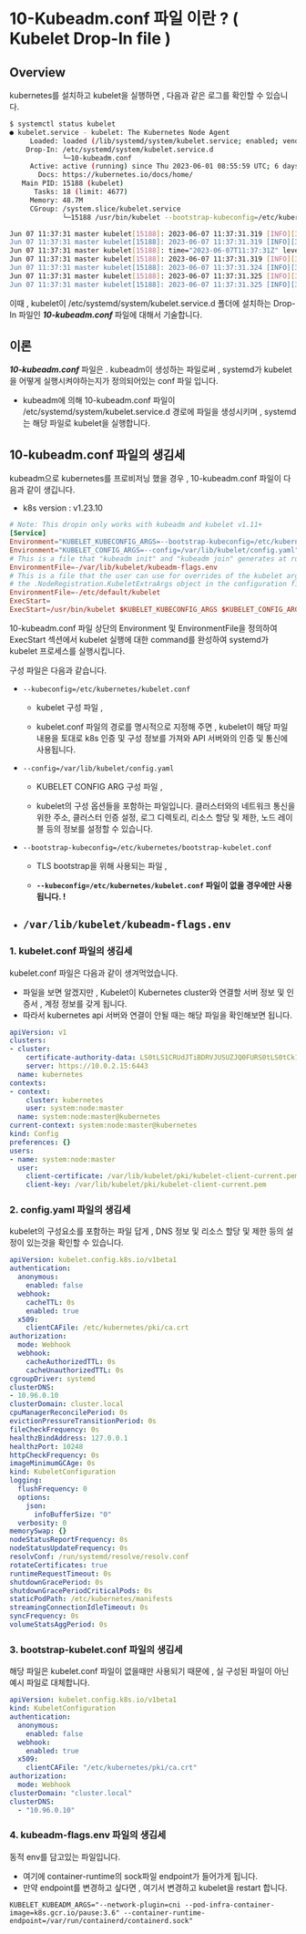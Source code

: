 # 10-Kubeadm.conf 파일 이란 ? ( Kubelet Drop-In file ) 
## Overview
kubernetes를 설치하고 kubelet을 실행하면 , 다음과 같은 로그를 확인할 수 있습니다.
```bash
$ systemctl status kubelet
● kubelet.service - kubelet: The Kubernetes Node Agent
     Loaded: loaded (/lib/systemd/system/kubelet.service; enabled; vendor preset: enabled)
    Drop-In: /etc/systemd/system/kubelet.service.d
             └─10-kubeadm.conf
     Active: active (running) since Thu 2023-06-01 08:55:59 UTC; 6 days ago
       Docs: https://kubernetes.io/docs/home/
   Main PID: 15188 (kubelet)
      Tasks: 18 (limit: 4677)
     Memory: 48.7M
     CGroup: /system.slice/kubelet.service
             └─15188 /usr/bin/kubelet --bootstrap-kubeconfig=/etc/kubernetes/bootstrap-kubelet.conf --kubeconfig=/etc/kubernetes/kubelet.conf --config=/var/lib/kubelet/config.yaml --network-plugin=cni --pod-infra-container-ima>

Jun 07 11:37:31 master kubelet[15188]: 2023-06-07 11:37:31.319 [INFO][32069] ipam.go 1216: Successfully claimed IPs: [172.16.219.67/26] block=172.16.219.64/26 handle="k8s-pod-network.88e218ebb2f53a606fdad43a5c1e4c71098685b5efd>
Jun 07 11:37:31 master kubelet[15188]: 2023-06-07 11:37:31.319 [INFO][32069] ipam.go 847: Auto-assigned 1 out of 1 IPv4s: [172.16.219.67/26] handle="k8s-pod-network.88e218ebb2f53a606fdad43a5c1e4c71098685b5efda00c39ec1f18050608>
Jun 07 11:37:31 master kubelet[15188]: time="2023-06-07T11:37:31Z" level=info msg="Released host-wide IPAM lock." source="ipam_plugin.go:378"
Jun 07 11:37:31 master kubelet[15188]: 2023-06-07 11:37:31.319 [INFO][32069] ipam_plugin.go 287: Calico CNI IPAM assigned addresses IPv4=[172.16.219.67/26] IPv6=[] ContainerID="88e218ebb2f53a606fdad43a5c1e4c71098685b5efda00c39>
Jun 07 11:37:31 master kubelet[15188]: 2023-06-07 11:37:31.324 [INFO][32037] k8s.go 383: Populated endpoint ContainerID="88e218ebb2f53a606fdad43a5c1e4c71098685b5efda00c39ec1f18050608e7a" Namespace="kube-system" Pod="coredns-64>
Jun 07 11:37:31 master kubelet[15188]: 2023-06-07 11:37:31.325 [INFO][32037] k8s.go 384: Calico CNI using IPs: [172.16.219.67/32] ContainerID="88e218ebb2f53a606fdad43a5c1e4c71098685b5efda00c39ec1f18050608e7a" Namespace="kube-s>
Jun 07 11:37:31 master kubelet[15188]: 2023-06-07 11:37:31.325 [INFO][32037] dataplane_linux.go 68: Setting the host side veth name to caliadc02026c1a ContainerID="88e218ebb2f53a606fdad43a5c1e4c71098685b5efda00c39ec1f18050608e>

```

이때 , kubelet이 /etc/systemd/system/kubelet.service.d 폴더에 설치하는 Drop-In 파일인 ***10-kubeadm.conf*** 파일에 대해서 기술합니다.

## 이론
***10-kubeadm.conf*** 파일은 . kubeadm이 생성하는 파일로써 , systemd가 kubelet을 어떻게 실행시켜야하는지가 정의되어있는 conf 파일 입니다.
- kubeadm에 의해 10-kubeadm.conf 파일이 /etc/systemd/system/kubelet.service.d 경로에 파일을 생성시키며 , systemd는 해당 파일로 kubelet을 실행합니다.

## 10-kubeadm.conf 파일의 생김세
kubeadm으로 kubernetes를 프로비저닝 했을 경우 , 10-kubeadm.conf 파일이 다음과 같이 생깁니다.
- k8s version : v1.23.10
```conf
# Note: This dropin only works with kubeadm and kubelet v1.11+
[Service]
Environment="KUBELET_KUBECONFIG_ARGS=--bootstrap-kubeconfig=/etc/kubernetes/bootstrap-kubelet.conf --kubeconfig=/etc/kubernetes/kubelet.conf"
Environment="KUBELET_CONFIG_ARGS=--config=/var/lib/kubelet/config.yaml"
# This is a file that "kubeadm init" and "kubeadm join" generates at runtime, populating the KUBELET_KUBEADM_ARGS variable dynamically
EnvironmentFile=-/var/lib/kubelet/kubeadm-flags.env
# This is a file that the user can use for overrides of the kubelet args as a last resort. Preferably, the user should use
# the .NodeRegistration.KubeletExtraArgs object in the configuration files instead. KUBELET_EXTRA_ARGS should be sourced from this file.
EnvironmentFile=-/etc/default/kubelet
ExecStart=
ExecStart=/usr/bin/kubelet $KUBELET_KUBECONFIG_ARGS $KUBELET_CONFIG_ARGS $KUBELET_KUBEADM_ARGS $KUBELET_EXTRA_ARGS
```

10-kubeadm.conf 파일 상단의 Environment 및 EnvironmentFile을 정의하여 ExecStart 섹션에서  kubelet 실행에 대한 command를 완성하여 systemd가 kubelet 프로세스를 실행시킵니다.

구성 파일은 다음과 같습니다.
- ```--kubeconfig=/etc/kubernetes/kubelet.conf```
    
    - kubelet 구성 파일 , 
    
    - kubelet.conf 파일의 경로를 명시적으로 지정해 주면 , kubelet이 해당 파일 내용을 토대로 k8s 인증 및 구성 정보를 가져와 API 서버와의 인증 및 통신에 사용됩니다.
- ```--config=/var/lib/kubelet/config.yaml```
    
    - KUBELET CONFIG ARG 구성 파일 , 
    
    - kubelet의 구성 옵션들을 포함하는 파일입니다.
    클러스터와의 네트워크 통신을 위한 주소, 클러스터 인증 설정, 로그 디렉토리, 리소스 할당 및 제한, 노드 레이블 등의 정보를 설정할 수 있습니다.
- ```--bootstrap-kubeconfig=/etc/kubernetes/bootstrap-kubelet.conf```
    
    - TLS bootstrap을 위해 사용되는 파일 , 
    
    - **```--kubeconfig=/etc/kubernetes/kubelet.conf``` 파일이 없을 경우에만 사용됩니다. !**
- ```/var/lib/kubelet/kubeadm-flags.env```
    - 

### 1. kubelet.conf 파일의 생김세
kubelet.conf 파일은 다음과 같이 생겨먹었습니다.
- 파일을 보면 알겠지만 , Kubelet이 Kubernetes cluster와 연결할 서버 정보 및 인증서 , 계정 정보를 갖게 됩니다.
- 따라서 kubernetes api 서버와 연결이 안될 때는 해당 파일을 확인해보면 됩니다.
```yaml
apiVersion: v1
clusters:
- cluster:
    certificate-authority-data: LS0tLS1CRUdJTiBDRVJUSUZJQ0FURS0tLS0tCk1JSUMvakNDQWVhZ0F3SUJBZ0lCQURBTkJna3Foa2lHOXcw....
    server: https://10.0.2.15:6443
  name: kubernetes
contexts:
- context:
    cluster: kubernetes
    user: system:node:master
  name: system:node:master@kubernetes
current-context: system:node:master@kubernetes
kind: Config
preferences: {}
users:
- name: system:node:master
  user:
    client-certificate: /var/lib/kubelet/pki/kubelet-client-current.pem
    client-key: /var/lib/kubelet/pki/kubelet-client-current.pem
```

### 2. config.yaml 파일의 생김세
kubelet의 구성요소를 포함하는 파일 답게 , DNS 정보 및 리소스 할당 및 제한 등의 설정이 있는것을 확인할 수 있습니다.

```yaml
apiVersion: kubelet.config.k8s.io/v1beta1
authentication:
  anonymous:
    enabled: false
  webhook:
    cacheTTL: 0s
    enabled: true
  x509:
    clientCAFile: /etc/kubernetes/pki/ca.crt
authorization:
  mode: Webhook
  webhook:
    cacheAuthorizedTTL: 0s
    cacheUnauthorizedTTL: 0s
cgroupDriver: systemd
clusterDNS:
- 10.96.0.10
clusterDomain: cluster.local
cpuManagerReconcilePeriod: 0s
evictionPressureTransitionPeriod: 0s
fileCheckFrequency: 0s
healthzBindAddress: 127.0.0.1
healthzPort: 10248
httpCheckFrequency: 0s
imageMinimumGCAge: 0s
kind: KubeletConfiguration
logging:
  flushFrequency: 0
  options:
    json:
      infoBufferSize: "0"
  verbosity: 0
memorySwap: {}
nodeStatusReportFrequency: 0s
nodeStatusUpdateFrequency: 0s
resolvConf: /run/systemd/resolve/resolv.conf
rotateCertificates: true
runtimeRequestTimeout: 0s
shutdownGracePeriod: 0s
shutdownGracePeriodCriticalPods: 0s
staticPodPath: /etc/kubernetes/manifests
streamingConnectionIdleTimeout: 0s
syncFrequency: 0s
volumeStatsAggPeriod: 0s
```
### 3. bootstrap-kubelet.conf 파일의 생김세
해당 파일은 kubelet.conf 파일이 없을때만 사용되기 때문에 , 실 구성된 파일이 아닌 예시 파일로 대체합니다.
```yaml
apiVersion: kubelet.config.k8s.io/v1beta1
kind: KubeletConfiguration
authentication:
  anonymous:
    enabled: false
  webhook:
    enabled: true
  x509:
    clientCAFile: "/etc/kubernetes/pki/ca.crt"
authorization:
  mode: Webhook
clusterDomain: "cluster.local"
clusterDNS:
  - "10.96.0.10"
```

### 4. kubeadm-flags.env 파일의 생김세
동적 env를 담고있는 파일입니다.
- 여기에 container-runtime의 sock파일 endpoint가 들어가게 됩니다.
- 만약 endpoint를 변경하고 싶다면 , 여기서 변경하고 kubelet을 restart 합니다.
```env
KUBELET_KUBEADM_ARGS="--network-plugin=cni --pod-infra-container-image=k8s.gcr.io/pause:3.6" --container-runtime-endpoint=/var/run/containerd/containerd.sock"
```